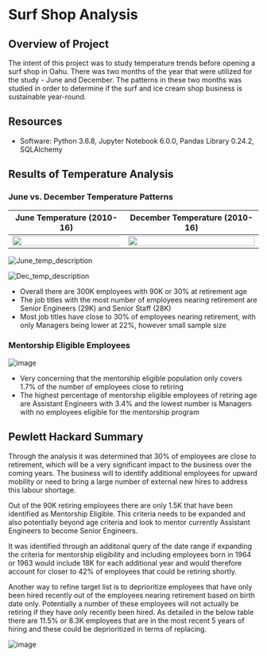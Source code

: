 # Surf Shop Analysis

## Overview of Project

The intent of this project was to study temperature trends before opening a surf shop in Oahu. There was two months of the year that were utilized for the study - June and December. The patterns in these two months was studied in order to determine if the surf and ice cream shop business is sustainable year-round.

## Resources

* Software: Python 3.6.8, Jupyter Notebook 6.0.0, Pandas Library 0.24.2, SQLAlchemy

## Results of Temperature Analysis


### June vs. December Temperature Patterns

June Temperature (2010-16) |  December Temperature (2010-16)
:-------------------------:|:-------------------------:
<img src="https://user-images.githubusercontent.com/92001105/147511494-d9e41482-0e3b-474a-affd-a67cd473acb2.png" width="300%"></img>   | <img src="https://user-images.githubusercontent.com/92001105/147511504-f50857aa-6d66-42f2-8868-f0b593a9302a.png" width="100%"></img> 


![June_temp_description](https://user-images.githubusercontent.com/92001105/147511494-d9e41482-0e3b-474a-affd-a67cd473acb2.png)


![Dec_temp_description](https://user-images.githubusercontent.com/92001105/147511504-f50857aa-6d66-42f2-8868-f0b593a9302a.png)

* Overall there are 300K  employees with 90K or 30% at retirement age
* The job titles with the most number of employees nearing retirement are Senior Engineers (29K) and Senior Staff (28K)
* Most job titles have close to 30% of employees nearing retirement, with only Managers being lower at 22%, however small sample size


### Mentorship Eligible Employees


![image](https://user-images.githubusercontent.com/92001105/145740588-31c1ddc4-100f-4fb2-8b7f-ae0a1d5b1a6e.png)


* Very concerning that the mentorship eligible population only covers 1.7% of the number of employees close to retiring
* The highest percentage of mentorship eligible employees of retiring age are Assistant Engineers with 3.4% and the lowest number is Managers with no employees eligible for the mentorship program


## Pewlett Hackard Summary

Through the analysis it was determined that 30% of employees are close to retirement, which will be a very significant impact to the business over the coming years. The business will to identify additional employees for upward mobility or need to bring a large number of external new hires to address this labour shortage.

Out of the 90K retiring employees there are only 1.5K that have been identified as Mentorship Eligible. This criteria needs to be expanded and also potentially beyond age criteria and look to mentor currently Assistant Engineers to become Senior Engineers. 

It was identified through an additonal query of the date range if expanding the criteria for mentorship eligibility and including employees born in 1964 or 1963 would include 18K for each additional year and would therefore account for closer to 42% of employees that could be retiring shortly.

Another way to refine target list is to deprioritize employees that have only been hired recently out of the employees nearing retirement based on birth date only. Potentially a number of these employees will not actually be retiring if they have only recently been hired. As detailed in the below table there are 11.5% or 8.3K employees that are in the most recent 5 years of hiring and these could be deprioritized in terms of replacing.

![image](https://user-images.githubusercontent.com/92001105/145698190-2c4e57f5-9034-4eb3-83d7-f28abf5bb453.png)

